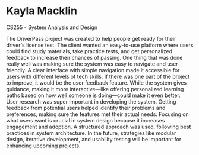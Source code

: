 # Kayla Macklin
CS255 - System Analysis and Design

The DriverPass project was created to help people get ready for their driver's license test. The client wanted an easy-to-use platform where users could find study materials, take practice tests, and get personalized feedback to increase their chances of passing. One thing that was done really well was making sure the system was easy to navigate and user-friendly. A clear interface with simple navigation made it accessible for users with different levels of tech skills. If there was one part of the project to improve, it would be the user feedback feature. While the system gives guidance, making it more interactive—like offering personalized learning paths based on how well someone is doing—could make it even better. User research was super important in developing the system. Getting feedback from potential users helped identify their problems and preferences, making sure the features met their actual needs. Focusing on what users want is crucial in system design because it increases engagement and adoption. A structured approach was used, following best practices in system architecture. In the future, strategies like modular design, iterative development, and usability testing will be important for enhancing upcoming projects.
